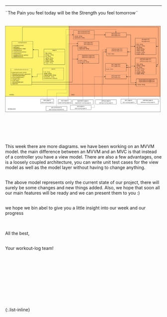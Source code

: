 
---



<div align="left">
  ¨The Pain you feel today will be the Strength you feel tomorrow¨ <br><br><br>
  
  <img src="bilder/IMG-20211205-WA0002.jpg" alt="lockdown" width="500"/>
  
  <br><br><br><br>
  
 This week there are more diagrams. we have been working on an MVVM model. the main difference between an MVVM and an MVC is that instead of a controller you have a view model. There are also a few advantages, one is a loosely coupled architecture, you can write unit test cases for the view model as well as the model layer without having to change anything.  <br><br>

  The above model represents only the current state of our project, there will surely be some changes and new things added. Also, we hope that soon all our main features will be ready and we can present them to you :) <br><br>
  
  we hope we bin abel to give you a little insight into our week and our progress <br><br><br>
  
 
  All the best,<br><br>

  Your workout-log team!<br><br><br><br><br>

</div>

 <script src="https://utteranc.es/client.js"
          repo="DHBW-TrainingApp/Blog"
          issue-term="pathname"
          label="Blog Comment"
          theme="github-light"
          crossorigin="anonymous"
          async>
  </script>
  
  <br>  <br>  <br>  <br>  <br>
  

{:.list-inline}
